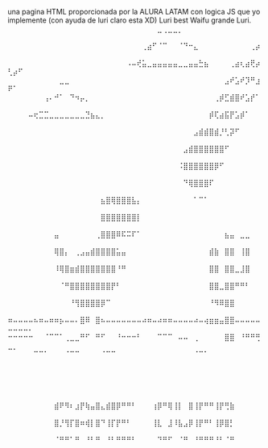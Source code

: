 una pagina HTML proporcionada por la ALURA LATAM con logica JS que yo implemente (con ayuda de luri claro esta XD) Luri best Waifu grande Luri. 
⠀⠀⠀⠀⠀⠀⠀⠀⠀⠀⠀⠀⠀⠀⠀⠀⠀⠀⠀⠀⠀⠀⠀⠀⠀⠀⠀⠀⠀⣀⢀⣀⣀⡀⠀⠀⠀⠀⠀⠀⠀⠀⠀⠀⠀⠀⠀⠀⠀⠀⠀⠀⠀⠀
⠀⠀⠀⠀⠀⠀⠀⠀⠀⠀⠀⠀⠀⠀⠀⠀⠀⠀⠀⠀⠀⠀⠀⠀⠀⠀⢀⣴⠋⠈⠉⠀⠀⠈⠙⠒⣄⠀⠀⠀⠀⠀⠀⠀⠀⠀⠀⢀⡴⠀⠀⠀⠀⠀
⠀⠀⠀⠀⠀⠀⠀⠀⠀⠀⠀⠀⠀⠀⠀⠀⠀⠀⠀⠀⠀⠀⠀⠠⠤⢞⣥⣀⣤⣤⣤⣤⣤⣀⣀⣤⣤⣓⣦⠀⠀⠀⠀⢀⣴⢆⣴⢟⡴⢃⡴⠋⠀⠀
⠀⠀⠀⠀⠀⠀⠀⠀⠀⠀⣀⣀⠀⠀⠀⠀⠀⠀⠀⠀⠀⠀⠀⠀⠀⠀⠀⠀⠀⠀⠀⠀⠀⠀⠀⠀⠀⠀⠀⠀⠀⠀⣠⠞⣡⠞⡹⠛⣰⠟⠁⠀⠀⠀
⠀⠀⠀⠀⠀⠀⠀⢠⠄⠚⠁⠀⠙⠲⡤⡀⠀⠀⠀⠀⠀⠀⠀⠀⠀⠀⠀⠀⠀⠀⠀⠀⠀⠀⠀⠀⠀⠀⠀⠀⢀⡾⣋⣾⣿⠞⣡⡞⠁⠀⠀⠀⠀⠀
⠀⠀⠀⠀⠤⢖⣉⣉⣀⣀⣀⣀⣀⣀⣀⣙⣦⣄⡀⠀⠀⠀⠀⠀⠀⠀⠀⠀⠀⠀⠀⠀⠀⠀⠀⠀⠀⠀⠀⡾⢏⣴⣯⡟⣡⡾⠁⠀⠀⠀⠀⠀⠀⠀
⠀⠀⠀⠀⠀⠀⠀⠀⠀⠀⠀⠀⠀⠀⠀⠀⠀⠀⠀⠀⠀⠀⠀⠀⠀⠀⠀⠀⠀⠀⠀⠀⠀⠀⠀⠀⣠⣾⣾⣿⣾⡘⢃⡽⠋⠀⠀⠀⠀⠀⠀⠀⠀⠀
⠀⠀⠀⠀⠀⠀⠀⠀⠀⠀⠀⠀⠀⠀⠀⠀⠀⠀⠀⠀⠀⠀⠀⠀⠀⠀⠀⠀⠀⠀⠀⠀⠀⠀⣠⣾⣿⣿⣿⣿⣿⣿⠋⠀⠀⠀⠀⠀⠀⠀⠀⠀⠀⠀
⠀⠀⠀⠀⠀⠀⠀⠀⠀⠀⠀⠀⠀⠀⠀⠀⠀⠀⠀⠀⠀⠀⠀⠀⠀⠀⠀⠀⠀⠀⠀⠀⠀⠨⣿⣿⣿⣿⣿⣿⡿⠋⠀⠀⠀⠀⠀⠀⠀⠀⠀⠀⠀⠀
⠀⠀⠀⠀⠀⠀⠀⠀⠀⠀⠀⠀⠀⠀⠀⠀⠀⠀⠀⠀⠀⠀⠀⠀⠀⠀⠀⠀⠀⠀⠀⠀⠀⠀⠙⢿⣿⣿⣿⠏⠀⠀⠀⠀⠀⠀⠀⠀⠀⠀⠀⠀⠀⠀
⠀⠀⠀⠀⠀⠀⠀⠀⠀⠀⠀⠀⠀⠀⠀⠀⠀⠀⣦⣿⢿⣿⣿⣿⣧⡄⠀⠀⠀⠀⠀⠀⠀⠀⠀⠀⠁⠉⠁⠀⠀⠀⠀⠀⠀⠀⠀⠀⠀⠀⠀⠀⠀⠀
⠀⠀⠀⠀⠀⠀⠀⠀⠀⠀⠀⠀⠀⠀⠀⠀⠀⠀⣿⣿⣿⣿⣿⣿⣿⡇⠀⠀⠀⠀⠀⠀⠀⠀⠀⠀⠀⠀⠀⠀⠀⠀⠀⠀⠀⠀⠀⠀⠀⠀⠀⠀⠀⠀
⠀⠀⠀⠀⠀⠀⠀⠀⠀⣤⠀⠀⠀⠀⠀⠀⠀⢀⣿⣿⣿⠿⠯⠭⠏⠁⠀⠀⠀⠀⠀⠀⠀⠀⠀⠀⠀⠀⠀⠀⠀⠀⣦⣤⠀⣀⣀⠀⠀⠀⠀⠀⠀⠀
⠀⠀⠀⠀⠀⠀⠀⠀⠀⢿⣿⡄⠀⢀⣠⣤⣾⣿⣿⣿⣿⣥⣤⠀⠀⠀⠀⠀⠀⠀⠀⠀⠀⠀⠀⠀⠀⠀⠀⣾⣷⠀⣿⣿⠀⢸⣿⠀⠀⠀⠀⠀⠀⠀
⠀⠀⠀⠀⠀⠀⠀⠀⠀⠸⢿⣿⣶⣾⣿⣿⣿⣿⣿⣿⣿⠘⠛⠀⠀⠀⠀⠀⠀⠀⠀⠀⠀⠀⠀⠀⠀⠀⠀⣿⣿⠀⣿⣿⣀⣸⣿⠀⠀⠀⠀⠀⠀⠀
⠀⠀⠀⠀⠀⠀⠀⠀⠀⠀⠈⠛⣿⣿⣿⣿⣿⣿⣿⣿⡟⠃⠀⠀⠀⠀⠀⠀⠀⠀⠀⠀⠀⠀⠀⠀⠀⠀⠀⣿⣿⣀⣿⣿⠛⠛⠃⠀⠀⠀⠀⠀⠀⠀
⠀⠀⠀⠀⠀⠀⠀⠀⠀⠀⠀⠀⠘⢻⣿⣿⣿⣿⡿⠉⠀⠀⠀⠀⠀⠀⠀⠀⠀⠀⠀⠀⠀⠀⠀⠀⠀⠀⠀⠘⠻⠿⣿⣿⠀⠀⠀⠀⠀⠀⠀⠀⠀⠀
⠶⠤⠤⠤⠤⠦⠶⠤⠶⠶⡦⠤⠤⠄⣿⠿⠀⣿⠦⠤⠤⠤⠤⠤⠤⠤⠴⠶⠤⠴⠶⠶⠤⠤⠤⠤⠴⠤⢴⣶⣶⣤⣿⣿⠤⠤⠤⠤⠤⠤⠤⠤⠤⠄
⠒⠒⠒⠒⠒⠀⠀⠈⠉⠉⠁⢀⣀⣀⠛⠋⠀⠛⠋⠀⠀⠘⠒⠒⠒⠃⠀⠀⠀⠉⠉⠉⠀⠤⠤⠀⢀⠀⠀⠀⠀⠀⣿⣿⠀⠘⠛⠛⢛⣀⡀⠀⠀⠀
⠀⠀⠀⠀⠀⠉⠉⠁⠀⠀⠀⠈⠉⠉⠀⠀⠀⠀⠈⠉⠉⠀⠀⠀⠀⠀⠀⠀⠀⠀⠀⠀⠀⠀⠀⠀⠈⠉⠁⠀⠀⠀⠀⠀⠀⠀⠀⠀⠀⠀⠀⠀⠀⠀
⠀⠀⠀⠀⠀⠀⠀⠀⠀⠀⠀⠀⠀⠀⠀⠀⠀⠀⠀⠀⠀⠀⠀⠀⠀⠀⠀⠀⠀⠀⠀⠀⠀⠀⠀⠀⠀⠀⠀⠀⠀⠀⠀⠀⠀⠀⠀⠀⠀⠀⠀⠀⠀⠀
⠀⠀⠀⠀⠀⠀⠀⠀⠀⠀⠀⠀⠀⠀⠀⠀⠀⠀⠀⠀⠀⠀⠀⠀⠀⠀⠀⠀⠀⠀⠀⠀⠀⠀⠀⠀⠀⠀⠀⠀⠀⠀⠀⠀⠀⠀⠀⠀⠀⠀⠀⠀⠀⠀
⠀⠀⠀⠀⠀⠀⠀⠀⠀⣾⠟⠻⠆⣰⡟⢷⣤⣿⣄⣾⣿⡿⠛⠛⠃⠀⠀⠀⢰⡿⠛⢿⢸⡇⠀⣿⢸⡟⠛⠛⢸⡟⢛⣷⠀⠀⠀⠀⠀⠀⠀⠀⠀⠀
⠀⠀⠀⠀⠀⠀⠀⠀⠀⣿⡘⢻⡏⣿⠶⢾⡇⣿⠙⢸⡏⡟⠛⠃⠀⠀⠀⠀⢸⣇⠀⣸⠸⣧⣠⡿⢸⡟⠛⠃⢸⡿⣿⡃⠀⠀⠀⠀⠀⠀⠀⠀⠀⠀
⠀⠀⠀⠀⠀⠀⠀⠀⠀⠈⠛⠛⠁⠛⠀⠘⠃⠛⠀⠘⠃⠛⠛⠛⠃⠀⠀⠀⠀⠙⠛⠋⠀⠈⠛⠀⠘⠛⠛⠛⠘⠃⠈⠛⠀⠀⠀⠀⠀⠀⠀⠀⠀⠀
